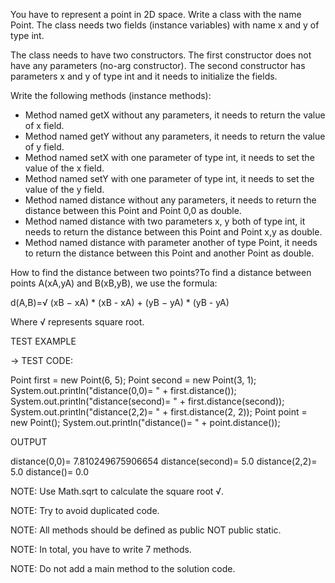 You have to represent a point in 2D space. Write a class with the name Point. The class needs two fields (instance variables) with name x and y of type int.

The class needs to have two constructors. The first constructor does not have any parameters (no-arg constructor). 
The second constructor has parameters x and y of type int and it needs to initialize the fields.

Write the following methods (instance methods):
* Method named getX without any parameters, it needs to return the value of x field.
* Method named getY without any parameters, it needs to return the value of y field.
* Method named setX with one parameter of type int, it needs to set the value of the x field.
* Method named setY with one parameter of type int, it needs to set the value of the y field.
* Method named distance without any parameters, it needs to return the distance between this Point and Point 0,0 as double.
* Method named distance with two parameters x, y both of type int, it needs to return the distance between this Point and Point x,y as double.
* Method named distance with parameter another of type Point, it needs to return the distance between this Point and another Point as double.

How to find the distance between two points?To find a distance between points A(xA,yA) and B(xB,yB), we use the formula:

d(A,B)=√ (xB − xA) * (xB - xA) + (yB − yA) * (yB - yA)

Where √ represents square root.




TEST EXAMPLE

→ TEST CODE:

Point first = new Point(6, 5);
Point second = new Point(3, 1);
System.out.println("distance(0,0)= " + first.distance());
System.out.println("distance(second)= " + first.distance(second));
System.out.println("distance(2,2)= " + first.distance(2, 2));
Point point = new Point();
System.out.println("distance()= " + point.distance());

OUTPUT

distance(0,0)= 7.810249675906654
distance(second)= 5.0
distance(2,2)= 5.0
distance()= 0.0

NOTE: Use Math.sqrt to calculate the square root √.

NOTE: Try to avoid duplicated code.

NOTE: All methods should be defined as public NOT public static.

NOTE: In total, you have to write 7 methods.

NOTE: Do not add a main method to the solution code.